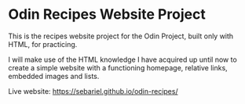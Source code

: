<h1>Odin Recipes Website Project</h1>
<p>This is the recipes website project for the Odin Project, built only with HTML, for practicing.</p>

I will make use of the HTML knowledge I have acquired up until now to create a simple website with a functioning homepage, relative links, embedded images and lists.

Live website: https://sebariel.github.io/odin-recipes/
